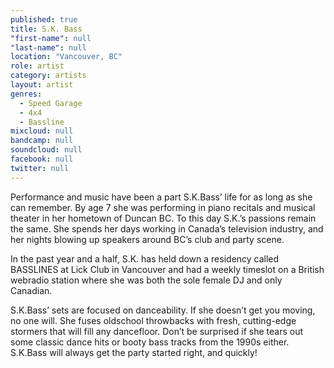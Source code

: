 ```yaml
---
published: true
title: S.K. Bass
"first-name": null
"last-name": null
location: "Vancouver, BC"
role: artist
category: artists
layout: artist
genres: 
  - Speed Garage
  - 4x4
  - Bassline
mixcloud: null
bandcamp: null
soundcloud: null
facebook: null
twitter: null
---
```

Performance and music have been a part S.K.Bass’ life for as long as she can remember. By age 7 she was performing in piano recitals and musical theater in her hometown of Duncan BC. To this day S.K.’s passions remain the same. She spends her days working in Canada’s television industry, and her nights blowing up speakers around BC’s club and party scene.

In the past year and a half, S.K. has held down a residency called BASSLINES at Lick Club in Vancouver and had a weekly timeslot on a British webradio station where she was both the sole female DJ and only Canadian.

S.K.Bass’ sets are focused on danceability. If she doesn’t get you moving, no one will. She fuses oldschool throwbacks with fresh, cutting-edge stormers that will fill any dancefloor. Don’t be surprised if she tears out some classic dance hits or booty bass tracks from the 1990s either. S.K.Bass will always get the party started right, and quickly!